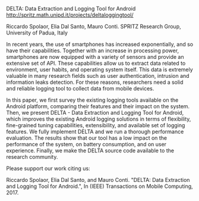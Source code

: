 DELTA: Data Extraction and Logging Tool for Android
http://spritz.math.unipd.it/projects/deltaloggingtool/

Riccardo Spolaor, Elia Dal Santo, Mauro Conti. 
SPRITZ Research Group, 
University of Padua, 
Italy

In recent years, the use of smartphones has increased exponentially, and so have their capabilities. Together with an increase in processing power, smartphones are now equipped with a variety of sensors and provide an extensive set of API. These capabilities allow us to extract data related to environment, user habits, and operating system itself. This data is extremely valuable in many research fields such as user authentication, intrusion and information leaks detection. For these reasons, researchers need a solid and reliable logging tool to collect data from mobile devices.

In this paper, we first survey the existing logging tools available on the Android platform, comparing their features and their impact on the system. Then, we present DELTA - Data Extraction and Logging Tool for Android, which improves the existing Android logging solutions in terms of flexibility, fine-grained tuning capabilities, extensibility, and available set of logging features. We fully implement DELTA and we run a thorough performance evaluation. The results show that our tool has a low impact on the performance of the system, on battery consumption, and on user experience. Finally, we make the DELTA source code available to the research community.

Please support our work citing us:

Riccardo Spolaor, Elia Dal Santo, and Mauro Conti. 
"DELTA: Data Extraction and Logging Tool for Android.", 
In (IEEE) Transactions on Mobile Computing, 2017.

